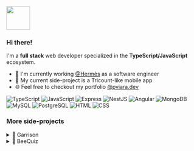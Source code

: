 <img src="https://github.com/user-attachments/assets/64f43c02-5f27-4332-bfe3-c804d90199f1" height="62" width="62"/>

### Hi there!
I'm a **full stack** web developer specialized in the **TypeScript/JavaScript** ecosystem.
- 🏢 I'm currently working [@Hermès](https://www.hermes.com/fr/fr/) as a software engineer
- 🚀 My current side-project is a Tricount-like mobile app
- 🌐 Feel free to checkout my portfolio [@pviara.dev](https://pviara.dev)

![TypeScript](https://img.shields.io/badge/TypeScript-282828) ![JavaScript](https://img.shields.io/badge/JavaScript-282828) ![Express](https://img.shields.io/badge/Express-282828) ![NestJS](https://img.shields.io/badge/NestJS-282828) ![Angular](https://img.shields.io/badge/Angular-282828)  ![MongoDB](https://img.shields.io/badge/MongoDB-282828) ![MySQL](https://img.shields.io/badge/MySQL-282828) ![PostgreSQL](https://img.shields.io/badge/PostgreSQL-282828) ![HTML](https://img.shields.io/badge/HTML-282828) ![CSS](https://img.shields.io/badge/CSS-282828) 

### More side-projects
<details>
  <summary>🏰 Garrison</summary>
  
  <img src="https://github.com/user-attachments/assets/081d0567-3d83-48af-aead-239116f1693c" width="350"/>
  <img src="https://github.com/user-attachments/assets/881df41b-9297-4397-8cfd-3f8a10673540" width="350"/>
</details>

<details>
  <summary>🐝 BeeQuiz</summary>
  
  <img src="https://github.com/user-attachments/assets/ee0fac94-5d6b-4774-9294-07033b988882" width="216"/>
  <img src="https://github.com/user-attachments/assets/5ac96a05-0b06-4474-aaec-b4ff081fba0a" width="216"/>
</details>

